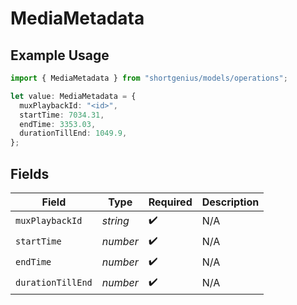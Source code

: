 # MediaMetadata

## Example Usage

```typescript
import { MediaMetadata } from "shortgenius/models/operations";

let value: MediaMetadata = {
  muxPlaybackId: "<id>",
  startTime: 7034.31,
  endTime: 3353.03,
  durationTillEnd: 1049.9,
};
```

## Fields

| Field              | Type               | Required           | Description        |
| ------------------ | ------------------ | ------------------ | ------------------ |
| `muxPlaybackId`    | *string*           | :heavy_check_mark: | N/A                |
| `startTime`        | *number*           | :heavy_check_mark: | N/A                |
| `endTime`          | *number*           | :heavy_check_mark: | N/A                |
| `durationTillEnd`  | *number*           | :heavy_check_mark: | N/A                |